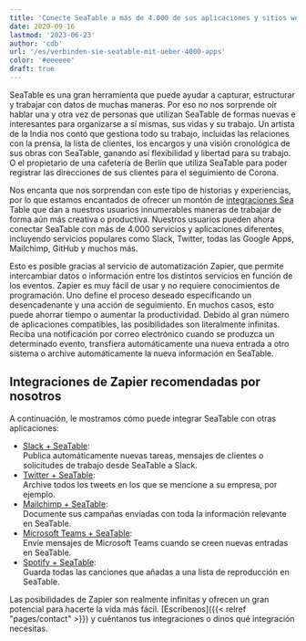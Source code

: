 ```yaml
---
title: 'Conecte SeaTable a más de 4.000 de sus aplicaciones y sitios web favoritos'
date: 2020-09-16
lastmod: '2023-06-23'
author: 'cdb'
url: '/es/verbinden-sie-seatable-mit-ueber-4000-apps'
color: '#eeeeee'
draft: true
---
```


SeaTable es una gran herramienta que puede ayudar a capturar, estructurar y trabajar con datos de muchas maneras. Por eso no nos sorprende oír hablar una y otra vez de personas que utilizan SeaTable de formas nuevas e interesantes para organizarse a sí mismas, sus vidas y su trabajo. Un artista de la India nos contó que gestiona todo su trabajo, incluidas las relaciones con la prensa, la lista de clientes, los encargos y una visión cronológica de sus obras con SeaTable, ganando así flexibilidad y libertad para su trabajo. O el propietario de una cafetería de Berlín que utiliza SeaTable para poder registrar las direcciones de sus clientes para el seguimiento de Corona.

Nos encanta que nos sorprendan con este tipo de historias y experiencias, por lo que estamos encantados de ofrecer un montón de [integraciones Sea](/es/integrationen/) Table que dan a nuestros usuarios innumerables maneras de trabajar de forma aún más creativa o productiva. Nuestros usuarios pueden ahora conectar SeaTable con más de 4.000 servicios y aplicaciones diferentes, incluyendo servicios populares como Slack, Twitter, todas las Google Apps, Mailchimp, GitHub y muchos más.

Esto es posible gracias al servicio de automatización Zapier, que permite intercambiar datos o información entre los distintos servicios en función de los eventos. Zapier es muy fácil de usar y no requiere conocimientos de programación. Uno define el proceso deseado especificando un desencadenante y una acción de seguimiento. En muchos casos, esto puede ahorrar tiempo o aumentar la productividad. Debido al gran número de aplicaciones compatibles, las posibilidades son literalmente infinitas. Reciba una notificación por correo electrónico cuando se produzca un determinado evento, transfiera automáticamente una nueva entrada a otro sistema o archive automáticamente la nueva información en SeaTable.

## Integraciones de Zapier recomendadas por nosotros

A continuación, le mostramos cómo puede integrar SeaTable con otras aplicaciones:

- [Slack + SeaTable](https://seatable.io/es/integrationen/slack/):  
   Publica automáticamente nuevas tareas, mensajes de clientes o solicitudes de trabajo desde SeaTable a Slack.
- [Twitter + SeaTable](https://seatable.io/es/integrationen/):  
   Archive todos los tweets en los que se mencione a su empresa, por ejemplo.
- [Mailchimp + SeaTable](https://seatable.io/es/integrationen/):  
   Documente sus campañas enviadas con toda la información relevante en SeaTable.
- [Microsoft Teams + SeaTable](https://zapier.com/apps/seatable/integrations/microsoft-teams):  
   Envíe mensajes de Microsoft Teams cuando se creen nuevas entradas en SeaTable.
- [Spotify + SeaTable](https://zapier.com/apps/seatable/integrations/spotify):  
   Guarda todas las canciones que añadas a una lista de reproducción en SeaTable.

Las posibilidades de Zapier son realmente infinitas y ofrecen un gran potencial para hacerte la vida más fácil. [Escríbenos]({{< relref "pages/contact" >}}) y cuéntanos tus integraciones o dinos qué integración necesitas.
